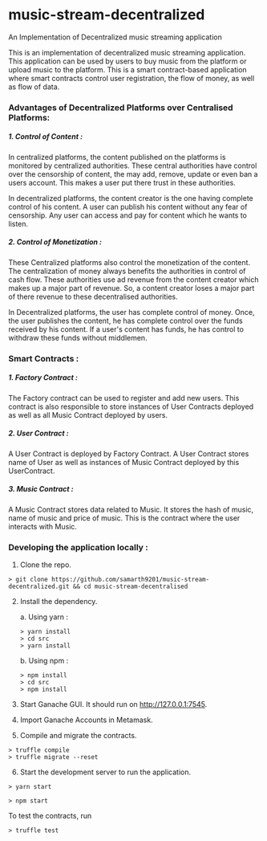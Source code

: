 # music-stream-decentralized
An Implementation of Decentralized music streaming application

This is an implementation of decentralized music streaming application. This application can be used by users to buy music from the platform or upload music
to the platform. This is a smart contract-based application where smart contracts control user registration, the flow of money, as well as flow of data.

### Advantages of Decentralized Platforms over Centralised Platforms:

##### 1. Control of Content :

In centralized platforms, the content published on the platforms is monitored by centralized authorities. These central authorities have control over the censorship 
of content, the may add, remove, update or even ban a users account. This makes a user put there trust in these authorities.

In decentralized platforms, the content creator is the one having complete control of his content. A user can publish his content without any fear of censorship.
Any user can access and pay for content which he wants to listen.

##### 2. Control of Monetization :

These Centralized platforms also control the monetization of the content. The centralization of money always benefits the authorities in control of cash flow.
These authorities use ad revenue from the content creator which makes up a major part of revenue. So, a content creator loses a major part of there revenue to these decentralised authorities.

In Decentralized platforms, the user has complete control of money. Once, the user publishes the content, he has complete control over the funds received by his content. If a user's content has funds, he has control to withdraw these funds without middlemen.

### Smart Contracts :

##### 1. Factory Contract :

The Factory contract can be used to register and add new users. This contract is also responsible to store instances of User Contracts deployed as well as
all Music Contract deployed by users.

##### 2. User Contract : 

A User Contract is deployed by Factory Contract. A User Contract stores name of User as well as instances of Music Contract deployed by this UserContract.

##### 3. Music Contract :

A Music Contract stores data related to Music. It stores the hash of music, name of music and price of music. This is the contract where the user interacts with
Music.

### Developing the application locally :

1. Clone the repo.

```
> git clone https://github.com/samarth9201/music-stream-decentralized.git && cd music-stream-decentralised
```
2. Install the dependency.

    a. Using yarn :
    ```
    > yarn install
    > cd src
    > yarn install
    ```
    
    b. Using npm :
    ```
    > npm install
    > cd src
    > npm install
    
3. Start Ganache GUI. It should run on http://127.0.0.1:7545.
4. Import Ganache Accounts in Metamask.
5. Compile and migrate the contracts.

  ```
  > truffle compile
  > truffle migrate --reset
  ```
  
6. Start the development server to run the application.
  ```
  > yarn start
  ```
  ```
  > npm start
  ```

To test the contracts, run
```
> truffle test
```

